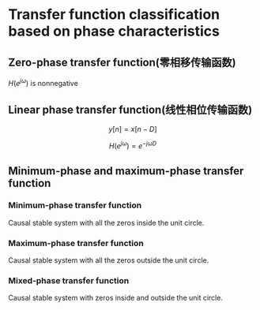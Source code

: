# Transfer function classification based on phase characteristics

## Zero-phase transfer function(零相移传输函数)

$H(e^{j\omega})$ is nonnegative

## Linear phase transfer function(线性相位传输函数)

$$y[n] = x[n-D]$$

$$H(e^{j\omega}) = e^{-j\omega D}$$

## Minimum-phase and maximum-phase transfer function

### Minimum-phase transfer function

Causal stable system with all the zeros inside the unit circle.

### Maximum-phase transfer function

Causal stable system with all the zeros outside the unit circle.

### Mixed-phase transfer function

Causal stable system with zeros inside and outside the unit circle.
